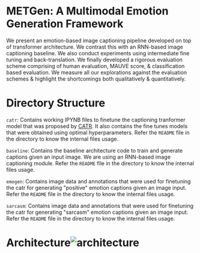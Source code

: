 # METGen: A Multimodal Emotion Generation Framework

We  present  an  emotion-based  image  captioning pipeline developed on top of transformer architecture.  We contrast this with an RNN-based image captioning baseline. We also conduct experiments using intermediate fine tuning and back-translation. We finally developed a rigorous evaluation scheme comprising of human  evaluation, MAUVE score, & classification based evaluation. We measure all our explorations against the evaluation schemes & highlight the shortcomings both qualitatively & quantitatively.

# Directory Structure

`catr`: Contains working IPYNB files to finetune the captioning tranformer model that was proposed by [CATR](https://github.com/saahiluppal/catr). It also contains the fine tunes models that were obtained using optimal hyperparameters. Refer the `README` file in the directory to know the internal files usage. 

`baseline`: Contains the baseline architecture code to train and generate captions given an input image. We are using an RNN-based image captioning module. Refer the `README` file in the directory to know the internal files usage.

`emogen`: Contains image data and annotations that were used for finetuning the catr for generating "positive" emotion captions given an image input. Refer the `README` file in the directory to know the internal files usage. 

`sarcasm`: Contains image data and annotations that were used for finetuning the catr for generating "sarcasm" emotion captions given an image input. Refer the `README` file in the directory to know the internal files usage.

# Architecture![architecture](https://user-images.githubusercontent.com/7936928/146487166-9275a62d-336a-432e-ba23-e446cf04ab42.png)



